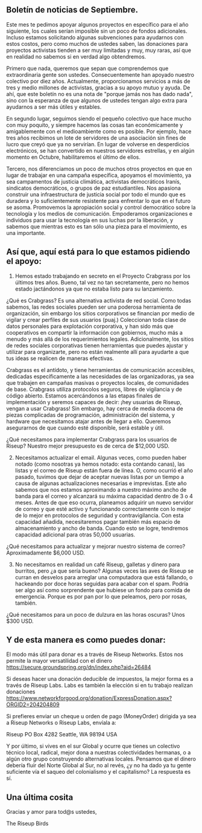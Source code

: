 ## Boletín de noticias de Septiembre.

Este mes te pedimos apoyar algunos proyectos en específico para el año
siguiente, los cuales serían imposible sin un poco de fondos
adicionales. Incluso estamos solicitando algunas subvenciones para
ayudarnos con estos costos, pero como muchos de ustedes saben, las
donaciones para proyectos activistas tienden a ser muy limitadas y muy,
muy raras, así que en realidad no sabemos si en verdad algo obtendremos.

Primero que nada, queremos que sepan que comprendemos que extraordinaria
gente son ustedes. Consecuentemente han apoyado nuestro colectivo por
diez años. Actualmente, proporcionamos servicios a más de tres y medio
millones de activistas, gracias a su apoyo mutuo y ayuda. De ahí, que
este boletín no es una nota de "porque jamás nos has dado nada", sino
con la esperanza de que algunos de ustedes tengan algo extra para
ayudarnos a ser más útiles y estables.

En segundo lugar, seguimos siendo el pequeño colectivo que hace mucho
con muy poquito, y siempre hacemos las cosas tan económicamente y
amigablemente con el medioambiente como es posible. Por ejemplo, hace
tres años recibimos un lote de servidores de una asociación sin fines de
lucro que creyó que ya no servirían. En lugar de volverse en
desperdicios electrónicos, se han convertido en nuestros servidores
estrellas, y en algún momento en Octubre, habilitaremos el último de ellos.

Tercero, nos diferenciamos un poco de muchos otros proyectos en que en
lugar de trabajar en una campaña específica, apoyamos el movimiento, ya
sea campamentos de justicia climática, activistas democráticos Iranís,
sindicatos democráticos, o grupos de paz estudiantiles. Nos apasiona
construir una infraestructura de justicia social por todo el mundo que
es duradera y lo suficientemente resistente para enfrentar lo que en el
futuro se asoma. Promovemos la apropiación social y control democrático
sobre la tecnología y los medios de comunicación. Empoderamos
organizaciones e individuos para usar la tecnología en sus luchas por la
liberación, y sabemos que mientras esto es tan sólo una pieza para el
movimiento, es una importante.

## Así que, aquí está para lo que estamos pidiendo el apoyo:

1. Hemos estado trabajando en secreto en el Proyecto Crabgrass por los
últimos tres años. Bueno, tal vez no tan secretamente, pero no hemos
estado jactándonos ya que no estaba listo para su lanzamiento.

¿Qué es Crabgrass? Es una alternativa activista de red social. Como
todas sabemos, las redes sociales pueden ser una poderosa herramienta de
organización, sin embargo los sitios corporativos se financian por medio
de vigilar y crear perfiles de sus usuarios (puaj.) Coleccionan toda
clase de datos personales para explotación corporativa, y han sido más
que cooperativos en compartir la información con gobiernos, mucho más a
menudo y más allá de los requerimientos legales. Adicionalmente, los
sitios de redes sociales corporativas tienen herramientas que puedes
ajustar y utilizar para organizarte, pero no están realmente allí para
ayudarte a que tus ideas se realicen de maneras efectivas.

Crabgrass es el antídoto, y tiene herramientas de comunicación
accesibles, dedicadas específicamente a las necesidades de las
organizadoras, ya sea que trabajen en campañas masivas o proyectos
locales, de comunidades de base. Crabgrass utiliza protocolos seguros,
libres de vigilancia y de código abierto. Estamos acercándonos a las
etapas finales de implementación y seremos capaces de decir: ¡hey
usuarias de Riseup, vengan a usar Crabgrass! Sin embargo, hay cerca de
media docena de piezas complicadas de programación, administración del
sistema, y hardware que necesitamos atajar antes de llegar a ello.
Queremos asegurarnos de que cuando esté disponible, será estable y útil.

¿Qué necesitamos para implementar Crabgrass para los usuarios de Riseup?
Nuestro mejor presupuesto es de cerca de $12,000 USD.

2. Necesitamos actualizar el email. Algunas veces, como pueden haber
notado (como nosotras ya hemos notado: esta contando canas), las listas
y el correo de Riseup están fuera de línea. O, como ocurrió el año
pasado, tuvimos que dejar de aceptar nuevas listas por un tiempo a causa
de algunas actualizaciones necesarias e imprevistas. Este año sabemos
que nos estamos aproximando a nuestro máximo ancho de banda para el
correo y alcanzará su máxima capacidad dentro de 3 o 4 meses. Antes de
que eso ocurra, planeamos adquirir un nuevo servidor de correo y que
esté activo y funcionando correctamente con lo mejor de lo mejor en
protocolos de seguridad y contravigilancia. Con esta capacidad añadida,
necesitaremos pagar también más espacio de almacenamiento y ancho de
banda. Cuando esto se logre, tendremos capacidad adicional para otras
50,000 usuarias.

¿Qué necesitamos para actualizar y mejorar nuestro sistema de correo?
Aproximadamente $6,000 USD.

3. No necesitamos en realidad un café Riseup, galletas y dinero para
burritos, pero ¿a que sería bueno? Algunas veces las aves de Riseup se
curran en desvelos para arreglar una computadora que está fallando, o
hackeando por doce horas seguidas para acabar con el spam. Podría ser
algo así como sorprendente que hubiese un fondo para comida de
emergencia. Porque es por pan por lo que peleamos, pero por rosas, también.

¿Qué necesitamos para un poco de dulzura en las horas oscuras? Unos $300
USD.


## Y de esta manera es como puedes donar:

El modo más útil para donar es a través de Riseup Networks. Estos nos
permite la mayor versatilidad con el dinero
https://secure.groundspring.org/dn/index.php?aid=26484

Si deseas hacer una donación deducible de impuestos, la mejor forma es a
través de Riseup Labs. Labs es también la elección si en tu trabajo
realizan donaciones
https://www.networkforgood.org/donation/ExpressDonation.aspx?ORGID2=204204809

Si prefieres enviar un cheque u orden de pago (MoneyOrder) dirigida ya
sea a Riseup Networks o Riseup Labs, envíala a:

Riseup
PO Box 4282
Seattle, WA 98194 USA

Y por último, si vives en el sur Global y ocurre que tienes un colectivo
técnico local, radical, mejor dona a nuestras colectividades hermanas, o
a algún otro grupo construyendo alternativas locales. Pensamos que el
dinero debería fluir del Norte Global al Sur, no al revés, ¿y no ha dado
ya tu gente suficiente vía el saqueo del colonialismo y el capitalismo?
La respuesta es sí.

## Una última cosita

Gracias y amor para tod@s ustedes,

The Riseup Birds
